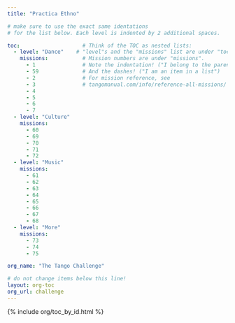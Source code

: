 ```yaml
---
title: "Practica Ethno"

# make sure to use the exact same identations
# for the list below. Each level is indented by 2 additional spaces.

toc:                    # Think of the TOC as nested lists:
  - level: "Dance"    # "level"s and the "missions" list are under "toc"
    missions:           # Mission numbers are under "missions".
      - 1               # Note the indentation! ("I belong to the parent above")
      - 59              # And the dashes! ("I am an item in a list")
      - 2               # For mission reference, see
      - 3               # tangomanual.com/info/reference-all-missions/
      - 4
      - 5
      - 6
      - 7
  - level: "Culture"
    missions:
      - 60
      - 69
      - 70
      - 71
      - 72
  - level: "Music"
    missions:
      - 61
      - 62
      - 63
      - 64
      - 65
      - 66
      - 67
      - 68
  - level: "More"
    missions:
      - 73
      - 74
      - 75

org_name: "The Tango Challenge"

# do not change items below this line!
layout: org-toc
org_url: challenge
---
```


{% include org/toc_by_id.html %}
